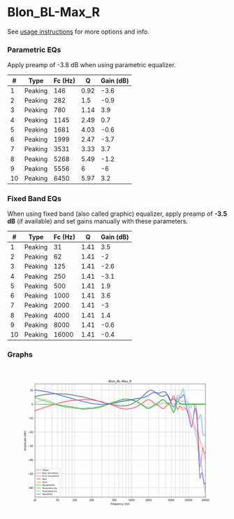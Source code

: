 # Blon_BL-Max_R
See [usage instructions](https://github.com/jaakkopasanen/AutoEq#usage) for more options and info.

### Parametric EQs
Apply preamp of -3.8 dB when using parametric equalizer.

|   # | Type    |   Fc (Hz) |    Q |   Gain (dB) |
|-----|---------|-----------|------|-------------|
|   1 | Peaking |       146 | 0.92 |        -3.6 |
|   2 | Peaking |       282 | 1.5  |        -0.9 |
|   3 | Peaking |       780 | 1.14 |         3.9 |
|   4 | Peaking |      1145 | 2.49 |         0.7 |
|   5 | Peaking |      1681 | 4.03 |        -0.6 |
|   6 | Peaking |      1999 | 2.47 |        -3.7 |
|   7 | Peaking |      3531 | 3.33 |         3.7 |
|   8 | Peaking |      5268 | 5.49 |        -1.2 |
|   9 | Peaking |      5556 | 6    |        -6   |
|  10 | Peaking |      6450 | 5.97 |         3.2 |

### Fixed Band EQs
When using fixed band (also called graphic) equalizer, apply preamp of **-3.5 dB** (if available) and set gains manually with these parameters.

|   # | Type    |   Fc (Hz) |    Q |   Gain (dB) |
|-----|---------|-----------|------|-------------|
|   1 | Peaking |        31 | 1.41 |         3.5 |
|   2 | Peaking |        62 | 1.41 |        -2   |
|   3 | Peaking |       125 | 1.41 |        -2.6 |
|   4 | Peaking |       250 | 1.41 |        -3.1 |
|   5 | Peaking |       500 | 1.41 |         1.9 |
|   6 | Peaking |      1000 | 1.41 |         3.6 |
|   7 | Peaking |      2000 | 1.41 |        -3   |
|   8 | Peaking |      4000 | 1.41 |         1.4 |
|   9 | Peaking |      8000 | 1.41 |        -0.6 |
|  10 | Peaking |     16000 | 1.41 |        -0.4 |

### Graphs
![](./Blon_BL-Max_R.png)
